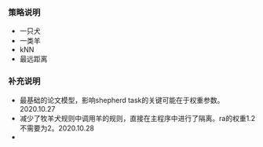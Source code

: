 ### 策略说明
- 一只犬
- 一类羊
- kNN
- 最远距离
### 补充说明
- 最基础的论文模型，影响shepherd task的关键可能在于权重参数。2020.10.27
- 减少了牧羊犬规则中调用羊的规则，直接在主程序中进行了隔离。ra的权重1.2不需要为2。2020.10.28
- 